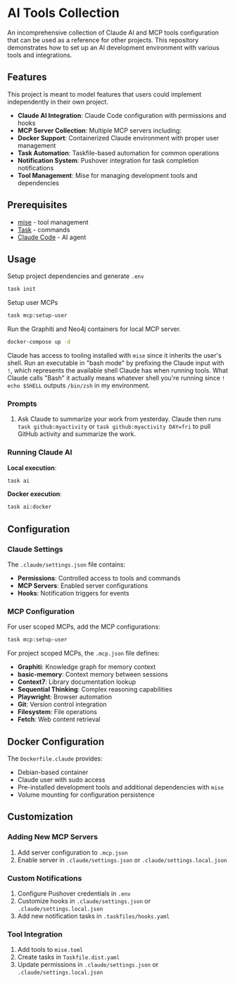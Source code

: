 # AI Tools Collection

An incomprehensive collection of Claude AI and MCP tools configuration that can be used as a reference for other projects. This repository demonstrates how to set up an AI development environment with various tools and integrations.

## Features

This project is meant to model features that users could implement independently in their own project.

-   **Claude AI Integration**: Claude Code configuration with permissions and hooks
-   **MCP Server Collection**: Multiple MCP servers including:
-   **Docker Support**: Containerized Claude environment with proper user management
-   **Task Automation**: Taskfile-based automation for common operations
-   **Notification System**: Pushover integration for task completion notifications
-   **Tool Management**: Mise for managing development tools and dependencies

## Prerequisites

-   [mise](https://mise.jdx.dev/) - tool management
-   [Task](https://taskfile.dev/) - commands
-   [Claude Code](https://claude.ai/code) - AI agent

## Usage

Setup project dependencies and generate `.env`

```sh
task init
```

Setup user MCPs

```sh
task mcp:setup-user
```

Run the Graphiti and Neo4j containers for local MCP server.

```sh
docker-compose up -d
```

Claude has access to tooling installed with `mise` since it inherits the user's shell. Run an executable in "bash mode" by prefixing the Claude input with `!`, which represents the available shell Claude has when running tools. What Claude calls "Bash" it actually means whatever shell you're running since `! echo $SHELL` outputs `/bin/zsh` in my environment.

### Prompts

1. Ask Claude to summarize your work from yesterday. Claude then runs `task github:myactivity` or `task github:myactivity DAY=fri` to pull GitHub activity and summarize the work.

### Running Claude AI

**Local execution**:

```sh
task ai
```

**Docker execution**:

```sh
task ai:docker
```

## Configuration

### Claude Settings

The `.claude/settings.json` file contains:

-   **Permissions**: Controlled access to tools and commands
-   **MCP Servers**: Enabled server configurations
-   **Hooks**: Notification triggers for events

### MCP Configuration

For user scoped MCPs, add the MCP configurations:

```sh
task mcp:setup-user
```

For project scoped MCPs, the `.mcp.json` file defines:

-   **Graphiti**: Knowledge graph for memory context
-   **basic-memory**: Context memory between sessions
-   **Context7**: Library documentation lookup
-   **Sequential Thinking**: Complex reasoning capabilities
-   **Playwright**: Browser automation
-   **Git**: Version control integration
-   **Filesystem**: File operations
-   **Fetch**: Web content retrieval

## Docker Configuration

The `Dockerfile.claude` provides:

-   Debian-based container
-   Claude user with sudo access
-   Pre-installed development tools and additional dependencies with `mise`
-   Volume mounting for configuration persistence

## Customization

### Adding New MCP Servers

1. Add server configuration to `.mcp.json`
1. Enable server in `.claude/settings.json` or `.claude/settings.local.json`

### Custom Notifications

1. Configure Pushover credentials in `.env`
1. Customize hooks in `.claude/settings.json` or `.claude/settings.local.json`
1. Add new notification tasks in `.taskfiles/hooks.yaml`

### Tool Integration

1. Add tools to `mise.toml`
1. Create tasks in `Taskfile.dist.yaml`
1. Update permissions in `.claude/settings.json` or `.claude/settings.local.json`
